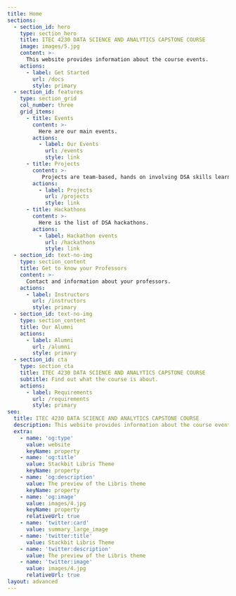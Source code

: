 ```yaml
---
title: Home
sections:
  - section_id: hero
    type: section_hero
    title: ITEC 4230 DATA SCIENCE AND ANALYTICS CAPSTONE COURSE
    image: images/5.jpg
    content: >-
      This website provides information about the course events.
    actions:
      - label: Get Started
        url: /docs
        style: primary
  - section_id: features
    type: section_grid
    col_number: three
    grid_items:
      - title: Events
        content: >-
          Here are our main events. 
        actions:
          - label: Our Events
            url: /events
            style: link
      - title: Projects
        content: >-
           Projects are team-based, hands on involving DSA skills learned throughout several data science and analytics classes. Projects are based on real world DSA field examples. Here are the projects build by previous students.
        actions:
          - label: Projects
            url: /projects
            style: link
      - title: Hackathons
        content: >-
          Here is the list of DSA hackathons.
        actions:
          - label: Hackathon events
            url: /hackathons
            style: link
  - section_id: text-no-img
    type: section_content
    title: Get to know your Professors
    content: >-
      Contact and information about your professors.
    actions:
      - label: Instructors
        url: /instructors
        style: primary
  - section_id: text-no-img
    type: section_content
    title: Our Alumni
    actions:
      - label: Alumni
        url: /alumni
        style: primary
  - section_id: cta
    type: section_cta
    title: ITEC 4230 DATA SCIENCE AND ANALYTICS CAPSTONE COURSE
    subtitle: Find out what the course is about.
    actions:
      - label: Requirements
        url: /requirements
        style: primary
seo:
  title: ITEC 4230 DATA SCIENCE AND ANALYTICS CAPSTONE COURSE
  description: This website provides information about the course events.
  extra:
    - name: 'og:type'
      value: website
      keyName: property
    - name: 'og:title'
      value: Stackbit Libris Theme
      keyName: property
    - name: 'og:description'
      value: The preview of the Libris theme
      keyName: property
    - name: 'og:image'
      value: images/4.jpg
      keyName: property
      relativeUrl: true
    - name: 'twitter:card'
      value: summary_large_image
    - name: 'twitter:title'
      value: Stackbit Libris Theme
    - name: 'twitter:description'
      value: The preview of the Libris theme
    - name: 'twitter:image'
      value: images/4.jpg
      relativeUrl: true
layout: advanced
---
```

